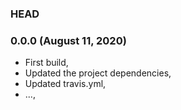 ### HEAD


### 0.0.0 (August 11, 2020)

  * First build,
  * Updated the project dependencies,
  * Updated travis.yml,
  * ...,
